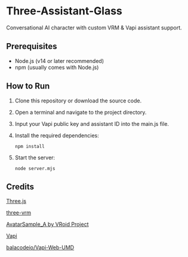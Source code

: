 # Three-Assistant-Glass

Conversational AI character with custom VRM & Vapi assistant support.

## Prerequisites

- Node.js (v14 or later recommended)
- npm (usually comes with Node.js)

## How to Run

1. Clone this repository or download the source code.

2. Open a terminal and navigate to the project directory.

3. Input your Vapi public key and assistant ID into the main.js file.

4. Install the required dependencies:
   ```
   npm install
   ```

5. Start the server:
   ```
   node server.mjs
   ```

## Credits

[Three.js](https://threejs.org/)

[three-vrm]([https://github.com/mrdoob/three.js/tree/master/examples/jsm/addons/VRM](https://github.com/pixiv/three-vrm))

[AvatarSample_A by VRoid Project](https://hub.vroid.com/en/characters/2843975675147313744/models/5644550979324015604)  

[Vapi](https://vapi.ai/)

[balacodeio/Vapi-Web-UMD](https://github.com/balacodeio/Vapi-Web-UMD)

